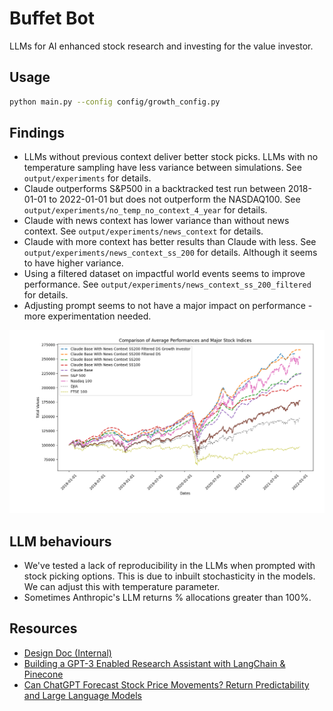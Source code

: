 # Buffet Bot

LLMs for AI enhanced stock research and investing for the value investor.

## Usage

```bash
python main.py --config config/growth_config.py
```

## Findings
- LLMs without previous context deliver better stock picks. LLMs with no temperature sampling have less variance between simulations. See `output/experiments` for details.
- Claude outperforms S&P500 in a backtracked test run between 2018-01-01 to 2022-01-01 but does not outperform the NASDAQ100. See `output/experiments/no_temp_no_context_4_year` for details.
- Claude with news context has lower variance than without news context. See `output/experiments/news_context` for details.
- Claude with more context has better results than Claude with less. See `output/experiments/news_context_ss_200` for details. Although it seems to have higher variance.
- Using a filtered dataset on impactful world events seems to improve performance. See `output/experiments/news_context_ss_200_filtered` for details.
- Adjusting prompt seems to not have a major impact on performance - more experimentation needed.

![Results](output/all_experiments_result_with_major_indices.png)

## LLM behaviours

- We've tested a lack of reproducibility in the LLMs when prompted with stock picking options. This is due to inbuilt stochasticity in the models. We can adjust this with temperature parameter.
- Sometimes Anthropic's LLM returns % allocations greater than 100%.

## Resources
- [Design Doc (Internal)](https://docs.google.com/document/d/1ZFw9aQtlS4xDQt4nltQtCgG4GLMmYrOePZbgzkj242k/edit?usp=sharing)
- [Building a GPT-3 Enabled Research Assistant with LangChain & Pinecone](https://www.mlq.ai/gpt-3-enabled-research-assistant-langchain-pinecone/)
- [Can ChatGPT Forecast Stock Price Movements? Return Predictability and Large Language Models](https://papers.ssrn.com/sol3/papers.cfm?abstract_id=4412788)